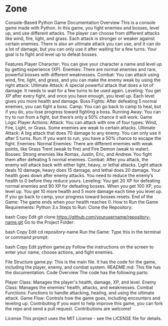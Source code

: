 # Zone

Console-Based Python Game Documentation
Overview
This is a console game made with Python. In this game, you fight enemies and bosses, level up, and use different attacks. The player can choose from different attacks like wind, fire, light, and grass. Each attack is stronger or weaker against certain enemies. There is also an ultimate attack you can use, and it can do a lot of damage, but you can only use it after waiting for a few turns. Your goal is to fight and level up to defeat bosses.

Features
Player Character: You can give your character a name and level up by getting experience (XP).
Enemies: There are normal enemies and rare, powerful bosses with different weaknesses.
Combat: You can attack using wind, fire, light, and grass, and you can make the enemy weak by using the right attack.
Ultimate Attack: A special powerful attack that does a lot of damage. It needs to wait for a few turns to be used again.
Leveling: You get XP after every fight, and once you have enough, you level up. Each level gives you more health and damage.
Boss Fights: After defeating 5 normal enemies, you can fight a boss.
Camp: You can go back to camp to heal, but if you do, you lose progress toward fighting a boss.
Running Away: You can try to run from a fight, but there’s only a 50% chance it will work.
Game Logic
Player Actions:
Attack: You can attack with one of four types: Wind, Fire, Light, or Grass. Some enemies are weak to certain attacks.
Ultimate Attack: A big attack that does 70 damage to any enemy. You can only use it after 5 turns.
Run: If you want to run, you have a 50% chance to escape the fight.
Enemies:
Normal Enemies: There are different enemies with weak points, like Grass Trent (weak to fire) and Fire Demon (weak to water).
Bosses: Strong enemies like Romax, Justin, Eric, and Andrew. You fight them after defeating 5 normal enemies.
Combat:
After you attack, the enemy will attack back with either light, heavy, or lethal attacks.
Light attack deals 10 damage, heavy does 15 damage, and lethal does 20 damage.
Your health goes down after enemy attacks. You need to reduce the enemy’s health to 0 before they reduce yours.
Leveling:
You get 20 XP for defeating normal enemies and 90 XP for defeating bosses.
When you get 100 XP, you level up. You get 10 more health and 5 more damage each time you level up.
If you go back to camp, your progress toward bosses resets.
End of the Game:
The game ends when your health reaches 0.
How to Run the Game
Requirements:
Python 3.x
Steps to Run:
Clone the Repository:

bash
Copy
Edit
git clone https://github.com/yourusername/repository-name.git
Go to the Project Folder:

bash
Copy
Edit
cd repository-name
Run the Game: Type this in the terminal or command prompt:

bash
Copy
Edit
python game.py
Follow the instructions on the screen to enter your name, choose actions, and fight enemies.

File Structure
game.py: This is the main file. It has the code for the game, including the player, enemy, and combat system.
README.md: This file has the documentation.
Code Overview
The code has the following parts:

Player Class: Manages the player's health, damage, XP, and level.
Enemy Class: Manages the enemies' health, attacks, and weaknesses.
Combat Functions: Functions to handle attacking, healing, and using the ultimate attack.
Game Flow: Controls how the game goes, including encounters and leveling up.
Contributing
If you want to help improve this game, you can fork the repo and send a pull request. Contributions are welcome!

License
This project uses the MIT License - see the LICENSE file for details.

